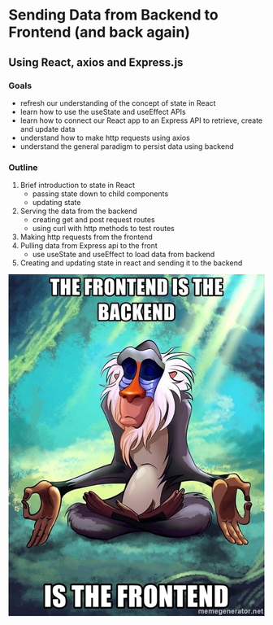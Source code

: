 # Sending Data from Backend to Frontend (and back again)
## Using React, axios and Express.js

### Goals
- refresh our understanding of the concept of state in React
- learn how to use the useState and useEffect APIs
- learn how to connect our React app to an Express API to retrieve, create and update data
- understand how to make http requests using axios
- understand the general paradigm to persist data using backend

### Outline
1. Brief introduction to state in React 
    - passing state down to child components
    - updating state
2. Serving the data from the backend
    - creating get and post request routes
    - using curl with http methods to test routes
3. Making http requests from the frontend
4. Pulling data from Express api to the front
    - use useState and useEffect to load data from backend
5. Creating and updating state in react and sending it to the backend


![Frontend Backend Meme](./images/fe_be_meme.jpg)